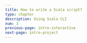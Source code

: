 ```yaml
---
title: How to write a Scala script?
type: chapter
description: Using Scala CLI
num: 3
previous-page: intro-interactive
next-page: intro-project
---
```

